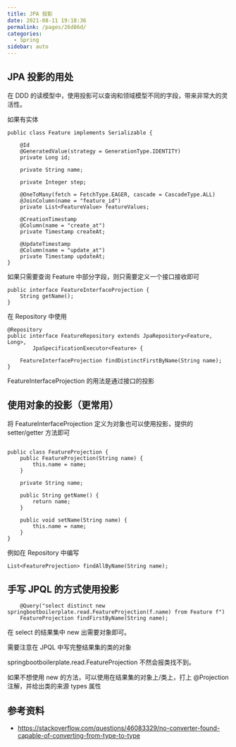 ```yaml
---
title: JPA 投影
date: 2021-08-11 19:18:36
permalink: /pages/26d86d/
categories:
  - Spring 
sidebar: auto
---
```


## JPA 投影的用处

在 DDD 的读模型中，使用投影可以查询和领域模型不同的字段，带来非常大的灵活性。


如果有实体

```
public class Feature implements Serializable {

    @Id
    @GeneratedValue(strategy = GenerationType.IDENTITY)
    private Long id;

    private String name;

    private Integer step;

    @OneToMany(fetch = FetchType.EAGER, cascade = CascadeType.ALL)
    @JoinColumn(name = "feature_id")
    private List<FeatureValue> featureValues;

    @CreationTimestamp
    @Column(name = "create_at")
    private Timestamp createAt;

    @UpdateTimestamp
    @Column(name = "update_at")
    private Timestamp updateAt;
}
```

如果只需要查询 Feature 中部分字段，则只需要定义一个接口接收即可

```
public interface FeatureInterfaceProjection {
    String getName();
}
```
在 Repository 中使用

```
@Repository
public interface FeatureRepository extends JpaRepository<Feature, Long>,
        JpaSpecificationExecutor<Feature> {

    FeatureInterfaceProjection findDistinctFirstByName(String name);
}

```

FeatureInterfaceProjection 的用法是通过接口的投影

## 使用对象的投影（更常用）

将 FeatureInterfaceProjection  定义为对象也可以使用投影，提供的 setter/getter 方法即可

```

public class FeatureProjection {
    public FeatureProjection(String name) {
        this.name = name;
    }

    private String name;

    public String getName() {
        return name;
    }

    public void setName(String name) {
        this.name = name;
    }
}

```

例如在 Repository 中编写 

```
List<FeatureProjection> findAllByName(String name);
```


## 手写 JPQL 的方式使用投影

```
    @Query("select distinct new springbootboilerplate.read.FeatureProjection(f.name) from Feature f")
    FeatureProjection findFirstByName(String name);
```

在 select 的结果集中 new 出需要对象即可。

需要注意在 JPQL 中写完整结果集的类的对象 

springbootboilerplate.read.FeatureProjection 不然会报类找不到。

如果不想使用 new 的方法，可以使用在结果集的对象上/类上，打上 @Projection 注解，并给出类的来源 types 属性


## 参考资料

- https://stackoverflow.com/questions/46083329/no-converter-found-capable-of-converting-from-type-to-type
